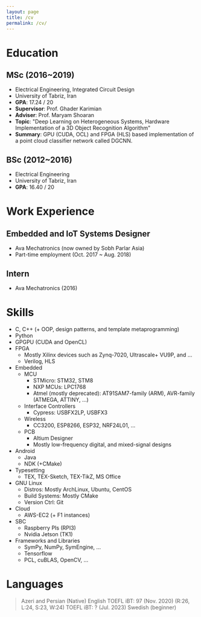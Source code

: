 ```yaml
---
layout: page
title: /cv
permalink: /cv/
---
```


# Education
## MSc (2016~2019)
* Electrical Engineering, Integrated Circuit Design
* University of Tabriz, Iran
* **GPA**: 17.24 / 20
* **Supervisor**: Prof. Ghader Karimian
* **Adviser**: Prof. Maryam Shoaran
* **Topic**: "Deep Learning on Heterogeneous Systems, Hardware Implementation of a 3D Object Recognition Algorithm"
* **Summary**: GPU (CUDA, OCL) and FPGA (HLS) based implementation of a point cloud classifier network called DGCNN.

## BSc (2012~2016)
* Electrical Engineering
* University of Tabriz, Iran
* **GPA**: 16.40 / 20

# Work Experience
## Embedded and IoT Systems Designer
* Ava Mechatronics (now owned by Sobh Parlar Asia)
* Part-time employment (Oct. 2017 ~ Aug. 2018)
## Intern
* Ava Mechatronics (2016)

# Skills
* C, C++ (+ OOP, design patterns, and template metaprogramming)
* Python
* GPGPU (CUDA and OpenCL)
* FPGA
  * Mostly Xilinx devices such as Zynq-7020, Ultrascale+ VU9P, and ...
  * Verilog, HLS
* Embedded
  * MCU 
    * STMicro: STM32, STM8 
    * NXP MCUs: LPC1768
    * Atmel (mostly deprecated): AT91SAM7-family (ARM), AVR-family (ATMEGA, ATTINY, ...)
  * Interface Controllers
    * Cypress: USBFX2LP, USBFX3
  * Wireless
    * CC3200, ESP8266, ESP32, NRF24L01, ...
  * PCB
    * Altium Designer
    * Mostly low-frequency digital, and mixed-signal designs
* Android
  * Java
  * NDK (+CMake)
* Typesetting
  * TEX, TEX-Sketch, TEX-TikZ, MS Office
* GNU Linux
  * Distros: Mostly ArchLinux, Ubuntu, CentOS
  * Build Systems: Mostly CMake
  * Version Ctrl: Git
* Cloud
  * AWS-EC2 (+ F1 instances)
* SBC
  * Raspberry PIs (RPI3)
  * Nvidia Jetson (TK1)
* Frameworks and Libraries
  * SymPy, NumPy, SymEngine, ...
  * Tensorflow
  * PCL, cuBLAS, OpenCV, ...
# Languages
> Azeri and Persian (Native)
> English
  > TOEFL iBT: 97 (Nov. 2020) (R:26, L:24, S:23, W:24)
  > TOEFL iBT: ? (Jul. 2023)
> Swedish (beginner)

